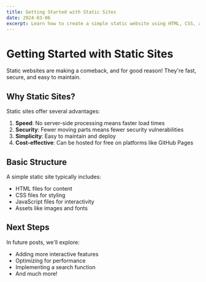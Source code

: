 ```yaml
---
title: Getting Started with Static Sites
date: 2024-03-06
excerpt: Learn how to create a simple static website using HTML, CSS, and JavaScript.
---
```


# Getting Started with Static Sites

Static websites are making a comeback, and for good reason! They're fast, secure, and easy to maintain.

## Why Static Sites?

Static sites offer several advantages:
1. **Speed**: No server-side processing means faster load times
2. **Security**: Fewer moving parts means fewer security vulnerabilities
3. **Simplicity**: Easy to maintain and deploy
4. **Cost-effective**: Can be hosted for free on platforms like GitHub Pages

## Basic Structure

A simple static site typically includes:
- HTML files for content
- CSS files for styling
- JavaScript files for interactivity
- Assets like images and fonts

## Next Steps

In future posts, we'll explore:
- Adding more interactive features
- Optimizing for performance
- Implementing a search function
- And much more! 